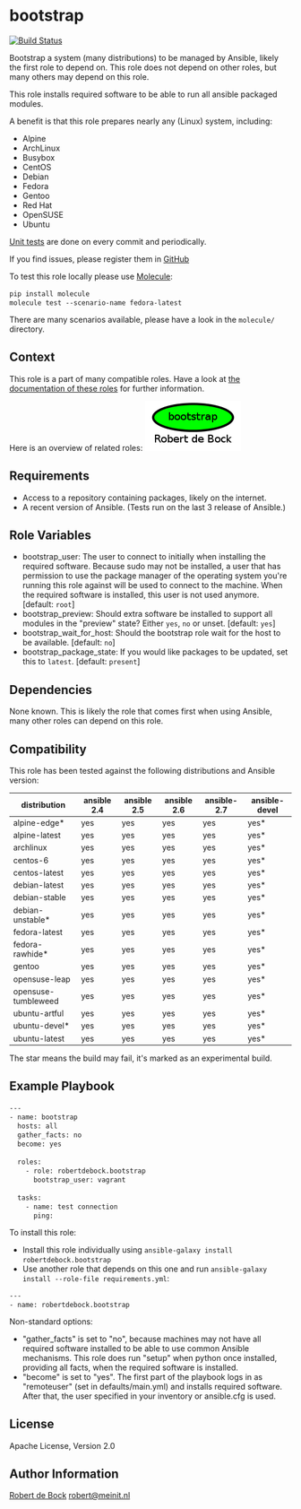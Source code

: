 bootstrap
=========

[![Build Status](https://travis-ci.org/robertdebock/ansible-role-bootstrap.svg?branch=master)](https://travis-ci.org/robertdebock/ansible-role-bootstrap)

Bootstrap a system (many distributions) to be managed by Ansible, likely the first role to depend on. This role does not depend on other roles, but many others may depend on this role.

This role installs required software to be able to run all ansible packaged modules.

A benefit is that this role prepares nearly any (Linux) system, including:
- Alpine
- ArchLinux
- Busybox
- CentOS
- Debian
- Fedora
- Gentoo
- Red Hat
- OpenSUSE
- Ubuntu

[Unit tests](https://travis-ci.org/robertdebock/ansible-role-bootstrap) are done on every commit and periodically.

If you find issues, please register them in [GitHub](https://github.com/robertdebock/ansible-role-bootstrap/issues)

To test this role locally please use [Molecule](https://github.com/metacloud/molecule):
```
pip install molecule
molecule test --scenario-name fedora-latest
```
There are many scenarios available, please have a look in the `molecule/` directory.

Context
--------
This role is a part of many compatible roles. Have a look at [the documentation of these roles](https://robertdebock.nl/) for further information.

Here is an overview of related roles:
![dependencies](https://raw.githubusercontent.com/robertdebock/drawings/artifacts/bootstrap.png "Dependency")

Requirements
------------

- Access to a repository containing packages, likely on the internet.
- A recent version of Ansible. (Tests run on the last 3 release of Ansible.)

Role Variables
--------------

- bootstrap_user: The user to connect to initially when installing the required software. Because sudo may not be installed, a user that has permission to use the package manager of the operating system you're running this role against will be used to connect to the machine. When the required software is installed, this user is not used anymore. [default: `root`]
- bootstrap_preview: Should extra software be installed to support all modules in the "preview" state? Either `yes`, `no` or unset. [default: `yes`]
- bootstrap_wait_for_host: Should the bootstrap role wait for the host to be available. [default: `no`]
- bootstrap_package_state: If you would like packages to be updated, set this to `latest`. [default: `present`]

Dependencies
------------

None known. This is likely the role that comes first when using Ansible, many other roles can depend on this role.

Compatibility
-------------

This role has been tested against the following distributions and Ansible version:

|distribution|ansible 2.4|ansible 2.5|ansible 2.6|ansible-2.7|ansible-devel|
|------------|-----------|-----------|-----------|-----------|-------------|
|alpine-edge*|yes|yes|yes|yes|yes*|
|alpine-latest|yes|yes|yes|yes|yes*|
|archlinux|yes|yes|yes|yes|yes*|
|centos-6|yes|yes|yes|yes|yes*|
|centos-latest|yes|yes|yes|yes|yes*|
|debian-latest|yes|yes|yes|yes|yes*|
|debian-stable|yes|yes|yes|yes|yes*|
|debian-unstable*|yes|yes|yes|yes|yes*|
|fedora-latest|yes|yes|yes|yes|yes*|
|fedora-rawhide*|yes|yes|yes|yes|yes*|
|gentoo|yes|yes|yes|yes|yes*|
|opensuse-leap|yes|yes|yes|yes|yes*|
|opensuse-tumbleweed|yes|yes|yes|yes|yes*|
|ubuntu-artful|yes|yes|yes|yes|yes*|
|ubuntu-devel*|yes|yes|yes|yes|yes*|
|ubuntu-latest|yes|yes|yes|yes|yes*|

The star means the build may fail, it's marked as an experimental build.

Example Playbook
----------------

```
---
- name: bootstrap
  hosts: all
  gather_facts: no
  become: yes

  roles:
    - role: robertdebock.bootstrap
      bootstrap_user: vagrant

  tasks:
    - name: test connection
      ping:
```

To install this role:
- Install this role individually using `ansible-galaxy install robertdebock.bootstrap`
- Use another role that depends on this one and run `ansible-galaxy install --role-file requirements.yml`:

```
---
- name: robertdebock.bootstrap
```

Non-standard options:
- "gather_facts" is set to "no", because machines may not have all required software installed to be able to use common Ansible mechanisms. This role does run "setup" when python once installed, providing all facts, when the required software is installed.
- "become" is set to "yes". The first part of the playbook logs in as "remoteuser" (set in defaults/main.yml) and installs required software. After that, the user specified in your inventory or ansible.cfg is used.

License
-------

Apache License, Version 2.0

Author Information
------------------

[Robert de Bock](https://robertdebock.nl/) <robert@meinit.nl>
